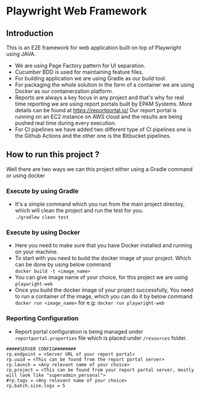 # Playwright Web Framework

## Introduction

This is an E2E framework for web application built on top of Playwright using JAVA.
- We are using Page Factory pattern for UI separation.
- Cucumber BDD is used for maintaining feature files.
- For building application we are using Gradle as our build tool.
- For packaging the whole solution in the form of a container we are using Docker as our containerzation platform.
- Reports are always a key focus in any project and that's why for real time reporting we are using report portals built by EPAM Systems. More details can be found at https://reportportal.io/
Our report portal is running on an EC2 instance on AWS cloud and the results are being pushed real time during every execution.
- For CI pipelines we have added two different type of CI pipelines one is the Github Actions and the other one is the Bitbucket pipelines.

## How to run this project ?
Well there are two ways we can this project either using a Gradle command or using docker

### Execute by using Gradle
- It's a simple command which you run from the main project directoy, which will clean the project and run the test for you.
<br />`./gradlew clean test`

### Execute by using Docker
- Here you need to make sure that you have Docker installed and running on your machine.
- To start with you need to build the docker image of your project. Which can be done by using below command
<br />`docker build -t <image_name>`<br />
- You can give image name of your choice, for this project we are using `playwright-web`
- Once you build the docker image of your project successfully, You need to run a container of the image, which you can do it by below command <br />
`docker run <image_name>` for e.g: `docker run playwright-web`

### Reporting Configuration
- Report portal configuration is being managed under `reportportal.properties` file which is placed under `/resources` folder.
```
#####SERVER CONFIG########
rp.endpoint = <Server URL of your report portal>
rp.uuid = <This can be found from the report portal server>
rp.launch = <Any relevant name of your choice>
rp.project = <This can be found from your report portal server, mostly will look like "superadmin_personal">
#rp.tags = <Any relevant name of your choice>
rp.batch.size.logs = 5

